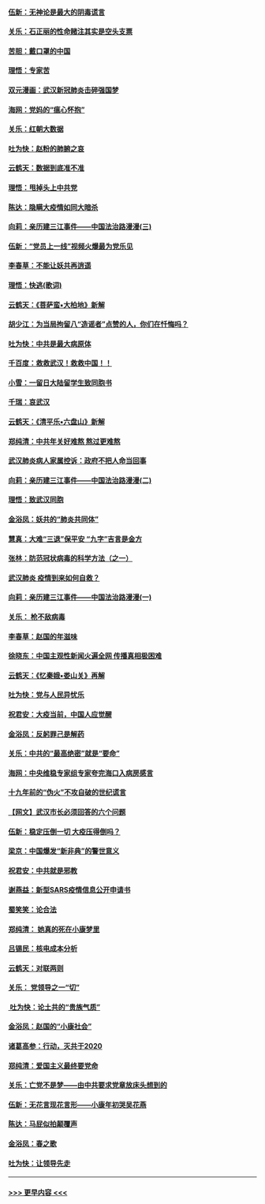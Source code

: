 #### [伍新：无神论是最大的阴毒谎言](../pages/nsc993/n11846129.md?t=02052311) 
#### [关乐：石正丽的性命赌注其实是空头支票](../pages/nsc993/n11846109.md?t=02052311) 
#### [苦胆：戴口罩的中国](../pages/nsc993/n11845576.md?t=02052311) 
#### [理悟：专家苦](../pages/nsc993/n11845564.md?t=02052311) 
#### [双元漫画：武汉新冠肺炎击碎强国梦](../pages/nsc993/n11843320.md?t=02052311) 
#### [海网：党妈的“瘟心怀抱”](../pages/nsc993/n11840740.md?t=02052311) 
#### [关乐：红朝大数据](../pages/nsc993/n11840675.md?t=02052311) 
#### [吐为快：赵粉的肺腑之哀](../pages/nsc993/n11840618.md?t=02052311) 
#### [云鹤天：数据到底准不准](../pages/nsc993/n11840325.md?t=02052311) 
#### [理悟：甩掉头上中共党](../pages/nsc993/n11838826.md?t=02052311) 
#### [陈达：隐瞒大疫情如同大暗杀](../pages/nsc993/n11838771.md?t=02052311) 
#### [向莉：亲历建三江事件——中国法治路漫漫(三)](../pages/nsc993/n11831825.md?t=02052311) 
#### [伍新：“党员上一线”视频火爆最为党乐见](../pages/nsc993/n11838200.md?t=02052311) 
#### [李春草：不能让妖共再逍遥](../pages/nsc993/n11838102.md?t=02052311) 
#### [理悟：快逃(歌词)](../pages/nsc993/n11838083.md?t=02052311) 
#### [云鹤天：《菩萨蛮▪大柏地》新解](../pages/nsc993/n11838059.md?t=02052311) 
#### [胡少江：为当局拘留八“造谣者”点赞的人，你们在忏悔吗？](../pages/nsc993/n11836801.md?t=02052311) 
#### [吐为快：中共是最大病原体](../pages/nsc993/n11836748.md?t=02052311) 
#### [千百度：救救武汉！救救中国！！](../pages/nsc993/n11836145.md?t=02052311) 
#### [小雪：一留日大陆留学生致同胞书](../pages/nsc993/n11834624.md?t=02052311) 
#### [千瑞：哀武汉](../pages/nsc993/n11833647.md?t=02052311) 
#### [云鹤天：《清平乐▪六盘山》新解](../pages/nsc993/n11833611.md?t=02052311) 
#### [郑纯清：中共年关好难熬 熬过更难熬](../pages/nsc993/n11833489.md?t=02052311) 
#### [武汉肺炎病人家属控诉：政府不把人命当回事](../pages/nsc993/n11833205.md?t=02052311) 
#### [向莉：亲历建三江事件——中国法治路漫漫(二)](../pages/nsc993/n11829102.md?t=02052311) 
#### [理悟：致武汉同胞](../pages/nsc993/n11831522.md?t=02052311) 
#### [金浴凤：妖共的“肺炎共同体”](../pages/nsc993/n11829448.md?t=02052311) 
#### [慧真：大难“三退”保平安 “九字”吉言是金方](../pages/nsc993/n11829501.md?t=02052311) 
#### [张林：防范冠状病毒的科学方法（之一）](../pages/nsc993/n11828618.md?t=02052311) 
#### [武汉肺炎 疫情到来如何自救？](../pages/nsc993/n11827632.md?t=02052311) 
#### [向莉：亲历建三江事件——中国法治路漫漫(一)](../pages/nsc993/n11827190.md?t=02052311) 
#### [关乐： 枪不敌病毒](../pages/nsc993/n11826746.md?t=02052311) 
#### [李春草：赵国的年滋味](../pages/nsc993/n11826321.md?t=02052311) 
#### [徐晓东：中国主观性新闻火遍全网 传播真相极困难](../pages/nsc993/n11826508.md?t=02052311) 
#### [云鹤天：《忆秦娥▪娄山关》再解](../pages/nsc993/n11824682.md?t=02052311) 
#### [吐为快：党与人民异忧乐](../pages/nsc993/n11824660.md?t=02052311) 
#### [祝君安：大疫当前，中国人应觉醒](../pages/nsc993/n11821946.md?t=02052311) 
#### [金浴凤：反躬罪己是解药](../pages/nsc993/n11820280.md?t=02052311) 
#### [关乐：中共的“最高绝密”就是“要命”](../pages/nsc993/n11816946.md?t=02052311) 
#### [海网：中央维稳专家组专家夸完海口入病房感言](../pages/nsc993/n11815138.md?t=02052311) 
#### [十九年前的“伪火”不攻自破的世纪谎言](../pages/nsc993/n11813238.md?t=02052311) 
#### [【网文】武汉市长必须回答的六个问题](../pages/nsc993/n11813848.md?t=02052311) 
#### [伍新：稳定压倒一切 大疫压得倒吗？](../pages/nsc993/n11812634.md?t=02052311) 
#### [梁京：中国爆发“新非典”的警世意义](../pages/nsc993/n11812554.md?t=02052311) 
#### [祝君安：中共就是邪教](../pages/nsc993/n11812431.md?t=02052311) 
#### [谢燕益：新型SARS疫情信息公开申请书](../pages/nsc993/n11808840.md?t=02052311) 
#### [蜀笑笑：论合法](../pages/nsc993/n11808064.md?t=02052311) 
#### [郑纯清： 她真的死在小康梦里](../pages/nsc993/n11806623.md?t=02052311) 
#### [吕锡民：核电成本分析](../pages/nsc993/n11806284.md?t=02052311) 
#### [云鹤天：对联两则](../pages/nsc993/n11805957.md?t=02052311) 
#### [关乐： 党领导之一“切”](../pages/nsc993/n11804505.md?t=02052311) 
#### [ 吐为快：论土共的“贵族气质”](../pages/nsc993/n11804490.md?t=02052311) 
#### [金浴凤：赵国的“小康社会”](../pages/nsc993/n11804452.md?t=02052311) 
#### [诸葛高参：行动，灭共于2020](../pages/nsc993/n11804120.md?t=02052311) 
#### [郑纯清：爱国主义最终要党命](../pages/nsc993/n11802197.md?t=02052311) 
#### [关乐：亡党不是梦——由中共要求党章放床头想到的](../pages/nsc993/n11802156.md?t=02052311) 
#### [伍新：无花言现花言形——小康年初哭吴花燕](../pages/nsc993/n11800044.md?t=02052311) 
#### [陈达：马屁似拍颠覆声](../pages/nsc993/n11800010.md?t=02052311) 
#### [金浴凤：春之歌](../pages/nsc993/n11797687.md?t=02052311) 
#### [吐为快：让领导先走](../pages/nsc993/n11797512.md?t=02052311) 

----
#### [ >>> 更早内容 <<< ](../indexes/nsc993-earlier.md)
